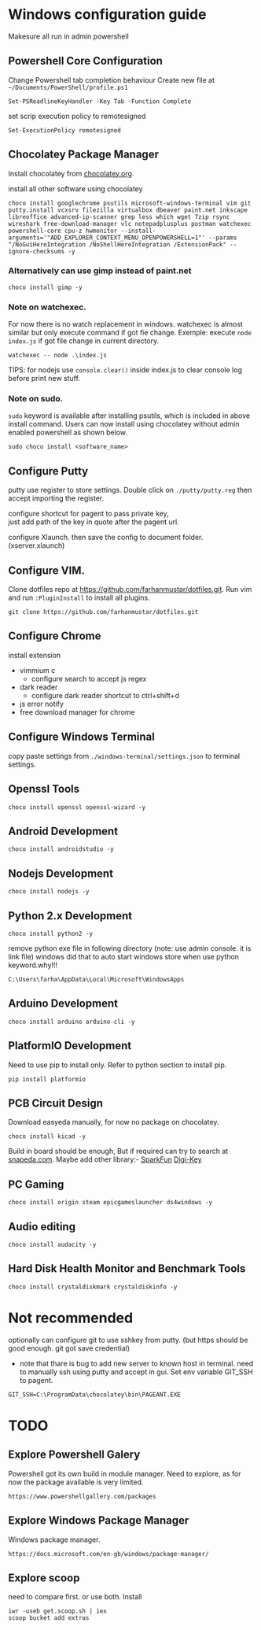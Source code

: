 # Windows configuration guide
Makesure all run in admin powershell

## Powershell Core Configuration
Change Powershell tab completion behaviour
Create new file at ```~/Documents/PowerShell/profile.ps1```
```
Set-PSReadlineKeyHandler -Key Tab -Function Complete
```
set scrip execution policy to remotesigned
```
Set-ExecutionPolicy remotesigned
```

## Chocolatey Package Manager
Install chocolatey from [chocolatey.org](https://chocolatey.org/install).

install all other software using chocolatey
```
choco install googlechrome psutils microsoft-windows-terminal vim git putty.install vcxsrv filezilla virtualbox dbeaver paint.net inkscape libreoffice advanced-ip-scanner grep less which wget 7zip rsync wireshark free-download-manager vlc notepadplusplus postman watchexec powershell-core cpu-z hwmonitor --install-arguments='"ADD_EXPLORER_CONTEXT_MENU_OPENPOWERSHELL=1"' --params "/NoGuiHereIntegration /NoShellHereIntegration /ExtensionPack" --ignore-checksums -y
```

### Alternatively can use gimp instead of paint.net
```
choco install gimp -y
```

### Note on watchexec.
For now there is no watch replacement in windows.
watchexec is almost similar but only execute command if got fie change.
Exemple: execute ```node index.js``` if got file change in current directory.
```
watchexec -- node .\index.js
```
TIPS: for nodejs use ```console.clear()``` inside index.js to clear console log before print new stuff.

### Note on sudo.
```sudo``` keyword is available after installing psutils, which is included in above install command.
Users can now install using chocolatey without admin enabled powershell as shown below.
```
sudo choco install <software_name>
```

## Configure Putty
putty use register to store settings. Double click on ```./putty/putty.reg``` then accept importing the register.

configure shortcut for pagent to pass private key,   
just add path of the key in quote after the pagent url.

configure Xlaunch. then save the config to document folder. (xserver.xlaunch)

## Configure VIM.
Clone dotfiles repo at https://github.com/farhanmustar/dotfiles.git.
Run vim and run ```:PluginInstall``` to install all plugins.
```
git clone https://github.com/farhanmustar/dotfiles.git
```

## Configure Chrome
install extension
  - vimmium c
      - configure search to accept js regex
  - dark reader
      - configure dark reader shortcut to ctrl+shift+d
  - js error notify
  - free download manager for chrome

## Configure Windows Terminal
copy paste settings from ```./windows-terminal/settings.json``` to terminal settings.

## Openssl Tools
```
choco install openssl openssl-wizard -y
```

## Android  Development
```
choco install androidstudio -y
```

## Nodejs Development
```
choco install nodejs -y
```

## Python 2.x Development
```
choco install python2 -y
```

remove python exe file in following directory (note: use admin console. it is link file)
windows did that to auto start windows store when use python keyword.why!!!
```
C:\Users\farha\AppData\Local\Microsoft\WindowsApps
```

## Arduino Development
```
choco install arduino arduino-cli -y
```

## PlatformIO Development
Need to use pip to install only. Refer to python section to install pip.
```
pip install platformio
```

## PCB Circuit Design
Download easyeda manually, for now no package on chocolatey.
```
choco install kicad -y
```
Build in board should be enough, But if required can try to search at [snapeda.com](https://www.snapeda.com/kicad/).
Maybe add other library:-
[SparkFun](https://github.com/sparkfun/SparkFun-KiCad-Libraries.git)
[Digi-Key](https://github.com/Digi-Key/digikey-kicad-library.git)

## PC Gaming
```
choco install origin steam epicgameslauncher ds4windows -y
```

## Audio editing
```
choco install audacity -y
```

## Hard Disk Health Monitor and Benchmark Tools
```
choco install crystaldiskmark crystaldiskinfo -y
```

# Not recommended
optionally can configure git to use sshkey from putty. (but https should be good enough. git got save credential)
  - note that thare is bug to add new server to known host in terminal. need to manually ssh using putty and accept in gui.
Set env variable GIT_SSH to pagent.
```
GIT_SSH=C:\ProgramData\chocolatey\bin\PAGEANT.EXE
```

# TODO

## Explore Powershell Galery
Powershell got its own build in module manager. Need to explore, as for now the package available is very limited.
```
https://www.powershellgallery.com/packages
```

## Explore Windows Package Manager
Windows package manager.
```
https://docs.microsoft.com/en-gb/windows/package-manager/
```

## Explore scoop
need to compare first. or use both.
Install
```
iwr -useb get.scoop.sh | iex
scoop bucket add extras
```
